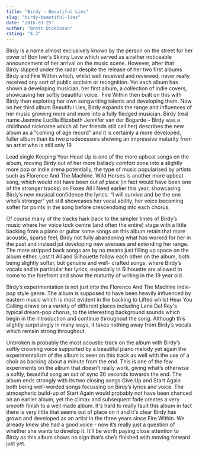 ```yaml
---
title: "Birdy - Beautiful Lies"
slug: "birdy-beautiful-lies"
date: "2016-03-25"
author: "Brett Dickinson"
rating: "4.3"
---
```


Birdy is a name almost exclusively known by the person on the street for her cover of Bon Iver’s Skinny Love which served as a rather noticeable announcement of her arrival on the music scene. However, after that Birdy slipped under the radar despite the release of her two first albums Birdy and Fire Within which, whilst well received and reviewed, never really received any sort of public acclaim or recognition. Yet each album has shown a developing musician, her first album, a collection of indie covers, showcasing her softly beautiful voice.  Fire Within then built on this with Birdy then exploring her own songwriting talents and developing them. Now on her third album Beautiful Lies, Birdy expands the range and influences of her music growing more and more into a fully fledged musician. Birdy (real name Jasmine Lucilla Elizabeth Jennifer van der Bogarde – Birdy was a childhood nickname which all her friends still call her) describes the new album as a “coming of age record” and it is certainly a more developed, fuller album than its two predecessors showing an impressive maturity from an artist who is still only 19.

Lead single Keeping Your Head Up is one of the more upbeat songs on the album, moving Birdy out of her more ballady comfort zone into a slightly more pop or indie arena potentially, the type of music popularised by artists such as Florence And The Machine. Wild Horses is another more upbeat song, which would not have been out of place (in fact would have been one of the stronger tracks) on Foxes All I Need earlier this year, showcasing Birdy’s new musical confidence the lyrics: “I will survive and be the one who’s stronger” yet still showcases her vocal ability, her voice becoming softer for points in the song before crescendoing into each chorus.

Of course many of the tracks hark back to the simpler times of Birdy’s music where her voice took centre (and often the entire) stage with a little backing from a piano or guitar some songs on this album retain that more acoustic, sparse feel, Birdy not fully abandoning what has worked for her in the past and instead jut developing new avenues and extending her range. The more stripped back songs are by no means just filling up space on the album either, Lost It All and Silhouette follow each other on the album, both being slightly softer, but genuine and well- crafted songs, where Birdy’s vocals and in particular her lyrics, especially in Silhouette are allowed to come to the forefront and show the maturity of writing in the 19 year old.

Birdy’s experimentation is not just into the Florence And The Machine indie- pop style genre. The album is supposed to have been heavily influenced by eastern music which is most evident in the backing to Lifted whilst Hear You Calling draws on a variety of different places including Lana Del Rey's typical dream-pop chorus, to the interesting background sounds which begin in the introduction and continue throughout the song. Although this slightly surprisingly in many ways, it takes nothing away from Birdy’s vocals which remain strong throughout.

Unbroken is probably the most acoustic track on the album with Birdy’s softly crooning voice supported by a beautiful piano melody yet again the experimentalism of the album is seen on this track as well with the use of a choir as backing about a minute from the end. This is one of the few experiments on the album that doesn’t really work, giving what’s otherwise a softly, beautiful song an out of sync 30 seconds towards the end. The album ends strongly with its two closing songs Give Up and Start Again both being well-worded songs focussing on Birdy’s lyrics and voice. The atmospheric build-up of Start Again would probably not have been chanced on an earlier album, yet the climax and subsequent fade creates a very smooth finish to a well made album. It's hard to really fault this album in fact there is very little that seems out of place on it and it's clear Birdy has grown and developed as an artist in the three years since Fire Within. We already knew she had a good voice - now it’s really just a question of whether she wants to develop it. It’ll be worth paying close attention to Birdy as this album shows no sign that’s she’s finished with moving forward just yet.
